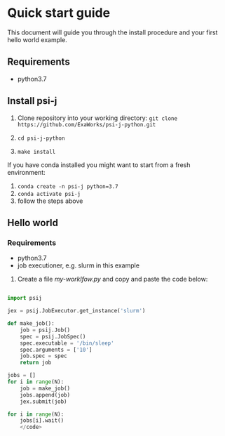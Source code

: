 # Quick start guide

This document will guide you through the install procedure and your first hello world example.

## Requirements
- python3.7

## Install psi-j

1. Clone repository into your working directory:
    `git clone https://github.com/ExaWorks/psi-j-python.git`

2. `cd psi-j-python`
3. `make install`

If you have conda installed you might want to start from a fresh environment:

1. `conda create -n psi-j python=3.7`
2. `conda activate psi-j`
3. follow the steps above





## Hello world

### Requirements
- python3.7
- job executioner, e.g. slurm in this example

1. Create a file *my-worklfow.py* and copy and paste the code below:

```python

import psij

jex = psij.JobExecutor.get_instance('slurm')

def make_job():
    job = psij.Job()
    spec = psij.JobSpec()
    spec.executable = '/bin/sleep'
    spec.arguments = ['10']
    job.spec = spec
    return job

jobs = []
for i in range(N):
    job = make_job()
    jobs.append(job)
    jex.submit(job)

for i in range(N):
    jobs[i].wait()
    </code>
```